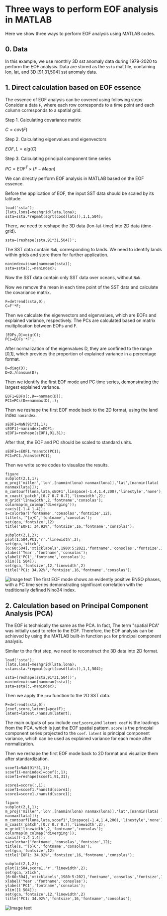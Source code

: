 # Three ways to perform EOF analysis in MATLAB

Here we show three ways to perform EOF analysis using MATLAB codes.

## 0. Data
In this example, we use monthly 3D sst anomaly data during 1979-2020 to perform the EOF analysis. Data are stored as the `ssta` mat file, containing lon, lat, and 3D [91,31,504] sst anomaly data.

## 1. Direct calculation based on EOF essence
The essence of EOF analysis can be covered using following steps:
Consider a data `F`, where each row corresponds to a time point and each column corresponds to a spatial grid.

Step 1. Calculating covariance matrix

$C = cov(F)$

Step 2. Calculating eigenvalues and eigenvectors

$EOF,L=eig(C)$

Step 3. Calculating principal component time series

$PC=EOF^T \times (F-Mean)$

We can directly perform EOF analysis in MATLAB based on the EOF essence.

Before the application of EOF, the input SST data should be scaled by its latitude. 
```
load('ssta');
[lats,lons]=meshgrid(lata,lona);
ssta=ssta.*repmat(sqrt(cosd(lats)),1,1,504);
```
There, we need to reshape the 3D data (lon-lat-time) into 2D data (time-grid).
```
ssta=(reshape(ssta,91*31,504))';
```
The SST data contain `NaN`, corresponding to lands. We need to identify lands within grids and store them for further application.
```
nanindex=isnan(nanmean(ssta));
ssta=ssta(:,~nanindex);
```
Now the SST data contain only SST data over oceans, without `NaN`.

Now we remove the mean in each time point of the SST data and calculate the covariance matrix.
```
F=detrend(ssta,0);
C=F'*F;
```
Then we calculate the eigenvectors and eigenvalues, which are EOFs and explained variance, respectively. The PCs are calculated based on matrix multiplication between EOFs and F.
```
[EOFs,D]=eig(C);
PCs=EOFs'*F';
```
After normalization of the eigenvalues D, they are confined to the range [0,1], which provides the proportion of explained variance in a percentage format.
```
D=diag(D);
D=D./nansum(D);
```
Then we identify the first EOF mode and PC time series, demonstrating the largest explained variance.
```
EOF1=EOFs(:,D==nanmax(D));
PC1=PCs(D==nanmax(D),:);
```
Then we reshape the first EOF mode back to the 2D format, using the land index `nanindex`. 
```
sEOF1=NaN(91*31,1);
sEOF1(~nanindex)=EOF1;
sEOF1=reshape(sEOF1,91,31);
```
After that, the EOF and PC should be scaled to standard units. 
```
sEOF1=sEOF1.*nanstd(PC1);
PC1=PC1./nanstd(PC1);
```
Then we write some codes to visualize the results.
```
figure
subplot(2,1,1);
m_proj('miller','lon',[nanmin(lona) nanmax(lona)],'lat',[nanmin(lata) nanmax(lata)]);
m_contourf(lona,lata,sEOF1',linspace(-1.4,1.4,200),'linestyle','none');
m_coast('patch',[0.7 0.7 0.7],'linewidth',2);
m_grid('linewidth',2,'fontname','consolas');
colormap(m_colmap('diverging'));
caxis([-1.4 1.4]);
s=colorbar('fontname','consolas','fontsize',12);
title(s,'^{o}C','fontname','consolas');
set(gca,'fontsize',12)
title('EOF1: 34.92%','fontsize',16,'fontname','consolas');

subplot(2,1,2);
plot(1:504,PC1,'r','linewidth',2);
set(gca,'xtick',[6:60:504],'xticklabels',1980:5:2021,'fontname','consolas','fontsize',12);
xlabel('Year','fontname','consolas');
ylabel('PC1','fontname','consolas');
xlim([1 504]);
set(gca,'fontsize',12,'linewidth',2)
title('PC1: 34.92%','fontsize',16,'fontname','consolas');
```
![Image text](https://github.com/ZijieZhaoMMHW/Three_EOF/blob/main/EOFessence.png)
The first EOF mode shows an evidently positive ENSO phases, with a PC time series demonstrating significant correlation with the traditionally defined Nino34 index.

## 2. Calculation based on Principal Component Analysis (PCA)
The EOF is technically the same as the PCA. In fact, The term "spatial PCA" was initially used to refer to the EOF. Therefore, the EOF analysis can be achieved by using the MATLAB built-in function `pca` for principal component analysis.

Similar to the first step, we need to reconstruct the 3D data into 2D format. 
```
load('ssta');
[lats,lons]=meshgrid(lata,lona);
ssta=ssta.*repmat(sqrt(cosd(lats)),1,1,504);

ssta=(reshape(ssta,91*31,504))';
nanindex=isnan(nanmean(ssta));
ssta=ssta(:,~nanindex);
```
Then we apply the `pca` function to the 2D SST data.
```
F=detrend(ssta,0);
[coef,score,latent]=pca(F);
latent=latent./nansum(latent);
```
The main outputs of `pca` include `coef`,`score`,and  `latent`. `coef` is the loadings from the PCA, which is just the EOF spatial pattern. `score` is the princpial component series projected to the `coef`. `latent` is principal component variance, which can be used as explained variance for each mode after normalization. 

Then we reshape the first EOF mode back to 2D format and visualize them after standardization.
```
scoef1=NaN(91*31,1);
scoef1(~nanindex)=coef(:,1);
scoef1=reshape(scoef1,91,31);

score1=score(:,1);
scoef1=scoef1.*nanstd(score1);
score1=score1./nanstd(score1);

figure
subplot(2,1,1);
m_proj('miller','lon',[nanmin(lona) nanmax(lona)],'lat',[nanmin(lata) nanmax(lata)]);
m_contourf(lona,lata,scoef1',linspace(-1.4,1.4,200),'linestyle','none');
m_coast('patch',[0.7 0.7 0.7],'linewidth',2);
m_grid('linewidth',2,'fontname','consolas');
colormap(m_colmap('diverging'));
caxis([-1.4 1.4]);
s=colorbar('fontname','consolas','fontsize',12);
title(s,'^{o}C','fontname','consolas');
set(gca,'fontsize',12)
title('EOF1: 34.92%','fontsize',16,'fontname','consolas');

subplot(2,1,2);
plot(1:504,score1,'r','linewidth',2);
set(gca,'xtick',[6:60:504],'xticklabels',1980:5:2021,'fontname','consolas','fontsize',12);
xlabel('Year','fontname','consolas');
ylabel('PC1','fontname','consolas');
xlim([1 504]);
set(gca,'fontsize',12,'linewidth',2)
title('PC1: 34.92%','fontsize',16,'fontname','consolas');
```
![Image text](https://github.com/ZijieZhaoMMHW/Three_EOF/blob/main/EOFpca.png)
